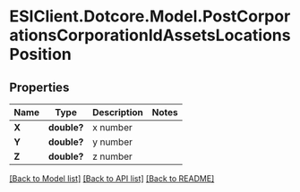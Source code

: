 # ESIClient.Dotcore.Model.PostCorporationsCorporationIdAssetsLocationsPosition
## Properties

Name | Type | Description | Notes
------------ | ------------- | ------------- | -------------
**X** | **double?** | x number | 
**Y** | **double?** | y number | 
**Z** | **double?** | z number | 

[[Back to Model list]](../README.md#documentation-for-models) [[Back to API list]](../README.md#documentation-for-api-endpoints) [[Back to README]](../README.md)

